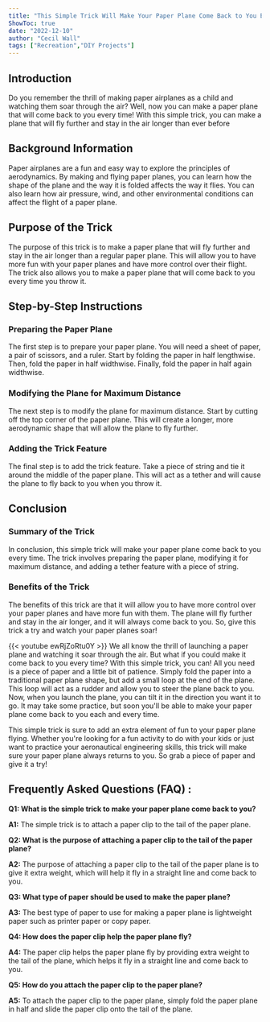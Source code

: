 ```yaml
---
title: "This Simple Trick Will Make Your Paper Plane Come Back to You Every Time!"
ShowToc: true 
date: "2022-12-10"
author: "Cecil Wall" 
tags: ["Recreation","DIY Projects"]
---
```

## Introduction

Do you remember the thrill of making paper airplanes as a child and watching them soar through the air? Well, now you can make a paper plane that will come back to you every time! With this simple trick, you can make a plane that will fly further and stay in the air longer than ever before 

## Background Information

Paper airplanes are a fun and easy way to explore the principles of aerodynamics. By making and flying paper planes, you can learn how the shape of the plane and the way it is folded affects the way it flies. You can also learn how air pressure, wind, and other environmental conditions can affect the flight of a paper plane. 

## Purpose of the Trick

The purpose of this trick is to make a paper plane that will fly further and stay in the air longer than a regular paper plane. This will allow you to have more fun with your paper planes and have more control over their flight. The trick also allows you to make a paper plane that will come back to you every time you throw it. 

## Step-by-Step Instructions

### Preparing the Paper Plane

The first step is to prepare your paper plane. You will need a sheet of paper, a pair of scissors, and a ruler. Start by folding the paper in half lengthwise. Then, fold the paper in half widthwise. Finally, fold the paper in half again widthwise.

### Modifying the Plane for Maximum Distance

The next step is to modify the plane for maximum distance. Start by cutting off the top corner of the paper plane. This will create a longer, more aerodynamic shape that will allow the plane to fly further. 

### Adding the Trick Feature

The final step is to add the trick feature. Take a piece of string and tie it around the middle of the paper plane. This will act as a tether and will cause the plane to fly back to you when you throw it. 

## Conclusion

### Summary of the Trick

In conclusion, this simple trick will make your paper plane come back to you every time. The trick involves preparing the paper plane, modifying it for maximum distance, and adding a tether feature with a piece of string. 

### Benefits of the Trick

The benefits of this trick are that it will allow you to have more control over your paper planes and have more fun with them. The plane will fly further and stay in the air longer, and it will always come back to you. So, give this trick a try and watch your paper planes soar!

{{< youtube ewRjZoRtu0Y >}} 
We all know the thrill of launching a paper plane and watching it soar through the air. But what if you could make it come back to you every time? With this simple trick, you can! All you need is a piece of paper and a little bit of patience. Simply fold the paper into a traditional paper plane shape, but add a small loop at the end of the plane. This loop will act as a rudder and allow you to steer the plane back to you. Now, when you launch the plane, you can tilt it in the direction you want it to go. It may take some practice, but soon you'll be able to make your paper plane come back to you each and every time. 

This simple trick is sure to add an extra element of fun to your paper plane flying. Whether you're looking for a fun activity to do with your kids or just want to practice your aeronautical engineering skills, this trick will make sure your paper plane always returns to you. So grab a piece of paper and give it a try!

## Frequently Asked Questions (FAQ) :
**Q1: What is the simple trick to make your paper plane come back to you?**

**A1:** The simple trick is to attach a paper clip to the tail of the paper plane.

**Q2: What is the purpose of attaching a paper clip to the tail of the paper plane?**

**A2:** The purpose of attaching a paper clip to the tail of the paper plane is to give it extra weight, which will help it fly in a straight line and come back to you.

**Q3: What type of paper should be used to make the paper plane?**

**A3:** The best type of paper to use for making a paper plane is lightweight paper such as printer paper or copy paper.

**Q4: How does the paper clip help the paper plane fly?**

**A4:** The paper clip helps the paper plane fly by providing extra weight to the tail of the plane, which helps it fly in a straight line and come back to you.

**Q5: How do you attach the paper clip to the paper plane?**

**A5:** To attach the paper clip to the paper plane, simply fold the paper plane in half and slide the paper clip onto the tail of the plane.



